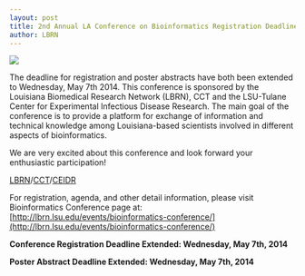 ```yaml
---
layout: post
title: 2nd Annual LA Conference on Bioinformatics Registration Deadline Extended
author: LBRN
---
```

<a href="{{ site.baseurl }}events/bioinformatics-conference/"><img src="/files/images/bio-conf/2nd_Bioinformatics_V6b_LOGO.png"></a>

The deadline for registration and poster abstracts have both been extended to Wednesday, May 7th 2014. This conference is sponsored by the Louisiana Biomedical Research Network (LBRN), CCT and the LSU-Tulane Center for Experimental Infectious Disease Research. The main goal of the conference is to provide a platform for exchange of information and technical knowledge among Louisiana-based scientists involved in different aspects of bioinformatics.
  
We are very excited about this conference and look forward your enthusiastic participation!

[LBRN](http://lbrn.lsu.edu)/[CCT](http://www.cct.lsu.edu)/[CEIDR](http://cobre.ceidr.lsu.edu)
 
For registration, agenda, and other detail information, please visit Bioinformatics Conference page at: [http://lbrn.lsu.edu/events/bioinformatics-conference/](http://lbrn.lsu.edu/events/bioinformatics-conference/)

**Conference Registration Deadline Extended: Wednesday, May 7th, 2014**

**Poster Abstract Deadline Extended: Wednesday, May 7th, 2014**